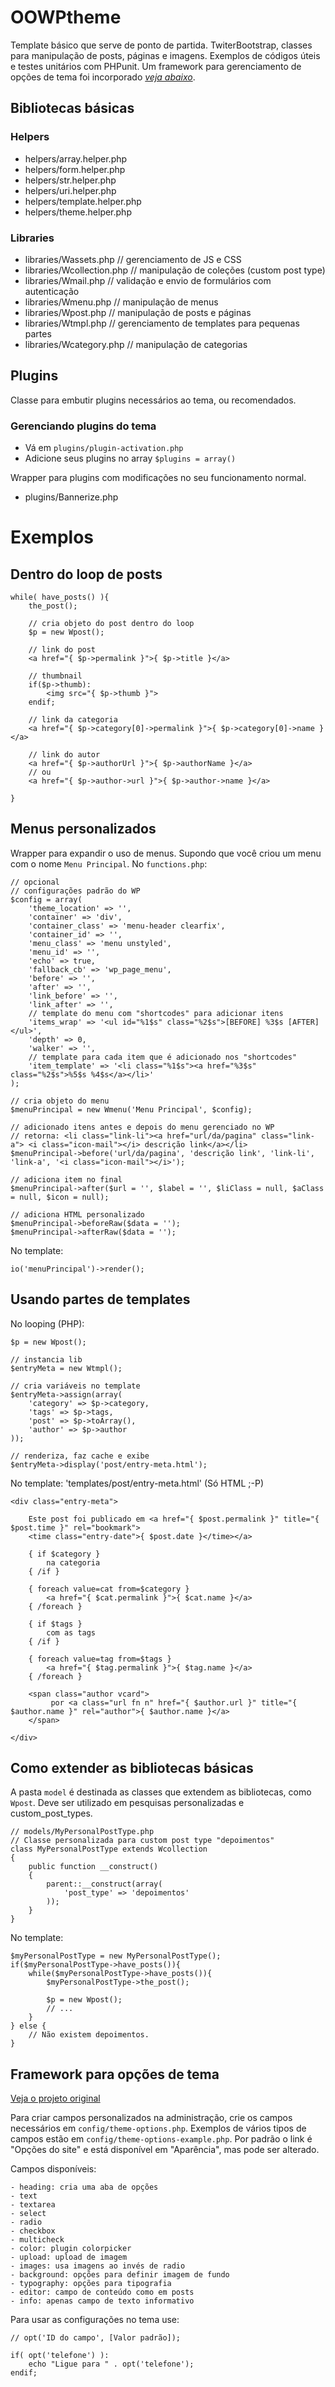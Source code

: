 OOWPtheme
=========

Template básico que serve de ponto de partida. TwiterBootstrap, classes para manipulação de posts, páginas e imagens. Exemplos de códigos úteis e testes unitários com PHPunit.
Um framework para gerenciamento de opções de tema foi incorporado _[veja abaixo](#framework-para-op%C3%A7%C3%B5es-de-tema)_.

Bibliotecas básicas
--------------------
### Helpers
- helpers/array.helper.php
- helpers/form.helper.php
- helpers/str.helper.php
- helpers/uri.helper.php
- helpers/template.helper.php
- helpers/theme.helper.php

### Libraries
- libraries/Wassets.php // gerenciamento de JS e CSS
- libraries/Wcollection.php // manipulação de coleções (custom post type)
- libraries/Wmail.php // validação e envio de formulários com autenticação
- libraries/Wmenu.php // manipulação de menus
- libraries/Wpost.php // manipulação de posts e páginas
- libraries/Wtmpl.php // gerenciamento de templates para pequenas partes
- libraries/Wcategory.php // manipulação de categorias

Plugins
-------
Classe para embutir plugins necessários ao tema, ou recomendados.

### Gerenciando plugins do tema
* Vá em `plugins/plugin-activation.php`
* Adicione seus plugins no array `$plugins = array()`

Wrapper para plugins com modificações no seu funcionamento normal. 

- plugins/Bannerize.php


Exemplos
========

Dentro do loop de posts
-----------------------

	while( have_posts() ){
		the_post();

		// cria objeto do post dentro do loop
		$p = new Wpost();

		// link do post
		<a href="{ $p->permalink }">{ $p->title }</a>

		// thumbnail
		if($p->thumb):
			<img src="{ $p->thumb }">
		endif;

		// link da categoria
		<a href="{ $p->category[0]->permalink }">{ $p->category[0]->name }</a>

		// link do autor
		<a href="{ $p->authorUrl }">{ $p->authorName }</a>
		// ou
		<a href="{ $p->author->url }">{ $p->author->name }</a>

	}

Menus personalizados
--------------------
Wrapper para expandir o uso de menus. Supondo que você criou um menu com o nome <code>Menu Principal</code>.
No <code>functions.php</code>:

	// opcional
	// configurações padrão do WP	
	$config = array(
        'theme_location' => '',
        'container' => 'div',
        'container_class' => 'menu-header clearfix',
        'container_id' => '',
        'menu_class' => 'menu unstyled',
        'menu_id' => '',
        'echo' => true,
        'fallback_cb' => 'wp_page_menu',
        'before' => '',
        'after' => '',
        'link_before' => '',
        'link_after' => '',
        // template do menu com "shortcodes" para adicionar itens 
        'items_wrap' => '<ul id="%1$s" class="%2$s">[BEFORE] %3$s [AFTER]</ul>',
        'depth' => 0,
        'walker' => '',
        // template para cada item que é adicionado nos "shortcodes"
        'item_template' => '<li class="%1$s"><a href="%3$s" class="%2$s">%5$s %4$s</a></li>'
    );

    // cria objeto do menu
	$menuPrincipal = new Wmenu('Menu Principal', $config);

	// adicionado itens antes e depois do menu gerenciado no WP
	// retorna: <li class="link-li"><a href="url/da/pagina" class="link-a"> <i class="icon-mail"></i> descrição link</a></li>
	$menuPrincipal->before('url/da/pagina', 'descrição link', 'link-li', 'link-a', '<i class="icon-mail"></i>');

	// adiciona item no final
	$menuPrincipal->after($url = '', $label = '', $liClass = null, $aClass = null, $icon = null);

	// adiciona HTML personalizado
	$menuPrincipal->beforeRaw($data = '');
	$menuPrincipal->afterRaw($data = '');

No template:

	io('menuPrincipal')->render();


Usando partes de templates
--------------------------

No looping (PHP):
	
	$p = new Wpost();

	// instancia lib
	$entryMeta = new Wtmpl();

	// cria variáveis no template
	$entryMeta->assign(array(
		'category' => $p->category,
		'tags' => $p->tags,
		'post' => $p->toArray(),
		'author' => $p->author
	));

	// renderiza, faz cache e exibe
	$entryMeta->display('post/entry-meta.html');

No template: 'templates/post/entry-meta.html' (Só HTML ;-P)

	<div class="entry-meta">

		Este post foi publicado em <a href="{ $post.permalink }" title="{ $post.time }" rel="bookmark">
		<time class="entry-date">{ $post.date }</time></a>
		
		{ if $category } 
			na categoria 
		{ /if }

		{ foreach value=cat from=$category }		
			<a href="{ $cat.permalink }">{ $cat.name }</a>
		{ /foreach }
		
		{ if $tags } 
			com as tags
		{ /if }

		{ foreach value=tag from=$tags }
			<a href="{ $tag.permalink }">{ $tag.name }</a>
		{ /foreach }

		<span class="author vcard">
			 por <a class="url fn n" href="{ $author.url }" title="{ $author.name }" rel="author">{ $author.name }</a>
		</span>

	</div>


Como extender as bibliotecas básicas
-----------------------------------
A pasta <code>model</code> é destinada as classes que extendem as bibliotecas, como <code>Wpost</code>. Deve ser utilizado em pesquisas personalizadas e custom_post_types.

	// models/MyPersonalPostType.php
	// Classe personalizada para custom post type "depoimentos"
	class MyPersonalPostType extends Wcollection
	{
	    public function __construct()
	    {
	        parent::__construct(array(
	            'post_type' => 'depoimentos'
	        ));
	    }
	}

No template:

	$myPersonalPostType = new MyPersonalPostType();
	if($myPersonalPostType->have_posts()){
		while($myPersonalPostType->have_posts()){
			$myPersonalPostType->the_post();

			$p = new Wpost();
			// ...
		}
	} else {
		// Não existem depoimentos.
	}

<a href="themeframework"></a>Framework para opções de tema
----------------------------------------------------------
[Veja o projeto original](https://github.com/devinsays/options-framework-theme)

Para criar campos personalizados na administração, crie os campos necessários em `config/theme-options.php`.
Exemplos de vários tipos de campos estão em `config/theme-options-example.php`.
Por padrão o link é "Opções do site" e está disponível em "Aparência", mas pode ser alterado.

Campos disponíveis:

	- heading: cria uma aba de opções
	- text
	- textarea
	- select 
	- radio
	- checkbox
	- multicheck
	- color: plugin colorpicker
	- upload: upload de imagem
	- images: usa imagens ao invés de radio
	- background: opções para definir imagem de fundo
	- typography: opções para tipografia
	- editor: campo de conteúdo como em posts
	- info: apenas campo de texto informativo

Para usar as configurações no tema use:

	// opt('ID do campo', [Valor padrão]);

	if( opt('telefone') ):
		echo "Ligue para " . opt('telefone');
	endif;